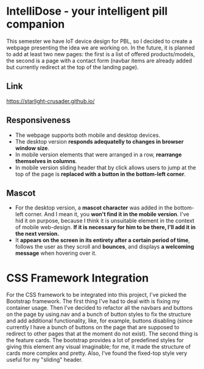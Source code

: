 # IntelliDose - your intelligent pill companion

This semester we have IoT device design for PBL, so I decided to create a webpage presenting the idea we are working on. In the future, it is planned to add at least two new pages: the first is a list of offered products/models, the second is a page with a contact form (navbar items are already added but currently redirect at the top of the landing page).

## Link

https://starlight-crusader.github.io/

## Responsiveness

* The webpage supports both mobile and desktop devices.<br>
* The desktop version <b>responds adequatelly to changes in browser window size</b>.<br>
* In mobile version elements that were arranged in a row, <b>rearrange themselves in columns</b>.<br>
* In mobile version sliding header that by click allows users to jump at the top of the page is <b>replaced with a button in the bottom-left corner</b>.

## Mascot

* For the desktop version, a <b>mascot character</b> was added in the bottom-left corner. And I mean it, you <b>won't find it in the mobile version</b>. I've hid it on purpose, because I think it is unsuitable element in the context of mobile web-design. <b>If it is necessary for him to be there, I'll add it in the next version.</b>
* It <b>appears on the screen in its entirety after a certain period of time</b>, follows the user as they scroll and <b>bounces</b>, and displays <b>a welcoming message</b> when hovering over it.

# CSS Framework Integration

For the CSS framework to be integrated into this project, I've picked the Bootstrap framework. The first thing I've had to deal with is fixing my container usage. Then I've decided to refactor all the navbars and buttons on the page by using.nav and a bunch of button styles to fix the structure and add additional functionality, like, for example, buttons disabling (since currently I have a bunch of buttons on the page that are supposed to redirect to other pages that at the moment do not exist). The second thing is the feature cards. The bootstrap provides a lot of predefined styles for giving this element any visual imaginable; for me, it made the structure of cards more complex and pretty. Also, I've found the fixed-top style very useful for my "sliding" header.